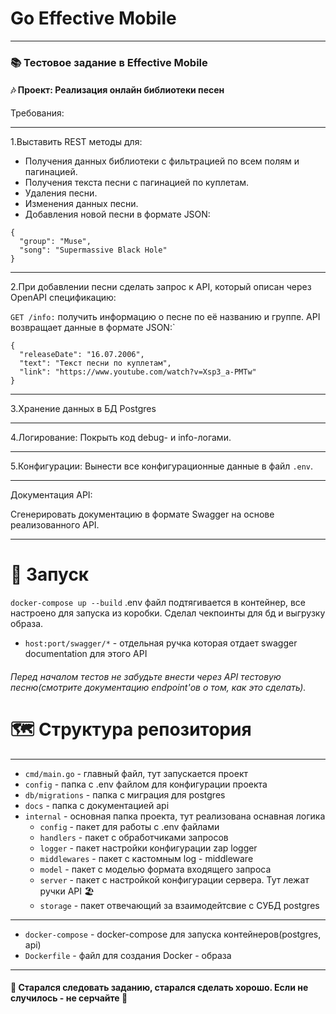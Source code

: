 Go Effective Mobile
=
***
### 📚 Тестовое задание в Effective Mobile

#### 🎶 Проект: Реализация онлайн библиотеки песен 

Требования:
***
1.Выставить REST методы для:

 * Получения данных библиотеки с фильтрацией по всем полям и пагинацией.
 * Получения текста песни с пагинацией по куплетам.
 * Удаления песни.
 * Изменения данных песни.
 * Добавления новой песни в формате JSON:

```
{
  "group": "Muse",
  "song": "Supermassive Black Hole"
}
```
***
2.При добавлении песни сделать запрос к API, который описан через OpenAPI спецификацию:

``GET /info:`` получить информацию о песне по её названию и группе. API возвращает данные в формате JSON:`
```
{
  "releaseDate": "16.07.2006",
  "text": "Текст песни по куплетам",
  "link": "https://www.youtube.com/watch?v=Xsp3_a-PMTw"
}
```
***
3.Хранение данных в БД Postgres
***
4.Логирование:
Покрыть код debug- и info-логами.
***
5.Конфигурации:
Вынести все конфигурационные данные в файл ``.env``.
***
Документация API:

Сгенерировать документацию в формате Swagger на основе реализованного API.
***
# 🐋 Запуск
``docker-compose up --build``
 .env файл подтягивается в контейнер, все настроено для запуска из коробки. Сделал чекпоинты для бд и выгрузку образа.
 * ``host:port/swagger/*`` - отдельная ручка которая отдает swagger documentation для этого API

###### Перед началом тестов не забудьте внести через API тестовую песню(смотрите документацию endpoint'ов о том, как это сделать).
# 🗺️ Структура репозитория
***
* ``cmd/main.go`` - главный файл, тут запускается проект
* ``config`` - папка с .env файлом для конфигурации проекта
* ``db/migrations`` - папка с миграция для postgres
* ``docs`` - папка с документацией api
* ``internal`` - основная папка проекта, тут реализована оснавная логика
  * ``config`` - пакет для работы с .env файлами
  * ``handlers`` - пакет с обработчиками запросов
  * ``logger`` - пакет настройки конфигурации zap logger
  * ``middlewares`` - пакет с кастомным log - middleware 
  * ``model`` - пакет с моделью формата входящего запроса
  * ``server`` - пакет с настройкой конфигурации сервера. Тут лежат ручки API 🏖️
  * ``storage`` - пакет отвечающий за взаимодейтсвие с СУБД postgres
***
  * ``docker-compose`` - docker-compose для запуска контейнеров(postgres, api)
  * ``Dockerfile`` - файл для создания Docker - образа
***
#### 🔗 Старался следовать заданию, старался сделать хорошо. Если не случилось - не серчайте 🔗